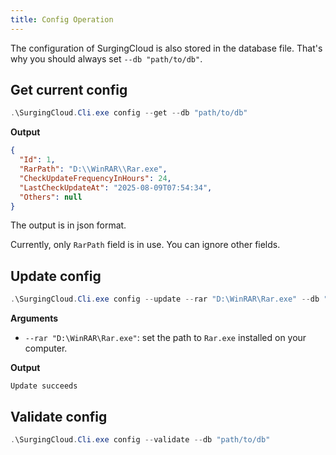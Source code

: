 ```yaml
---
title: Config Operation
---
```


The configuration of SurgingCloud is also stored in the database file. That's why you should always set `--db "path/to/db"`.

## Get current config

```powershell
.\SurgingCloud.Cli.exe config --get --db "path/to/db"
```

**Output**

```json
{
  "Id": 1,
  "RarPath": "D:\\WinRAR\\Rar.exe",
  "CheckUpdateFrequencyInHours": 24,
  "LastCheckUpdateAt": "2025-08-09T07:54:34",
  "Others": null
}
```

The output is in json format.

Currently, only `RarPath` field is in use. You can ignore other fields.


## Update config

```powershell
.\SurgingCloud.Cli.exe config --update --rar "D:\WinRAR\Rar.exe" --db "path/to/db"
```

**Arguments**

- `--rar "D:\WinRAR\Rar.exe"`: set the path to `Rar.exe` installed on your computer.

**Output**

```
Update succeeds
```

## Validate config

```powershell
.\SurgingCloud.Cli.exe config --validate --db "path/to/db"
```